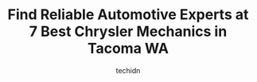 ---
layout: ampstory
image: https://images.unsplash.com/photo-1636325780109-2d154603a3a7?ixlib=rb-4.0.3&ixid=MnwxMjA3fDB8MHxwaG90by1wYWdlfHx8fGVufDB8fHx8&auto=format&fit=crop&w=640&h=853&q=80
author: techidn
featured: false
description: Searching for the finest Chrysler Mechanic in Tacoma WA, USA? Look no further than the 7 best Chrysler Mechanic in the area, where youll find a team of highly qualified professionals ready 
title: Find Reliable Automotive Experts at 7 Best Chrysler Mechanics in Tacoma WA
cover:
   title: Find Reliable Automotive Experts at 7 Best Chrysler Mechanics in Tacoma WA
   subtitle: Rickpate
   background: https://images.unsplash.com/photo-1636325780109-2d154603a3a7?ixlib=rb-4.0.3&ixid=MnwxMjA3fDB8MHxwaG90by1wYWdlfHx8fGVufDB8fHx8&auto=format&fit=crop&w=640&h=853&q=80

pages: 
 - layout: thirds
   top: <h1>#1 Meineke Car Care Center</h1>
   bottom: "<p>Very thorough inspection. Complete with full description of each item, why ,and photos. Not sure if they were just stock photos or of my actual car. I was a little shocke</p>"
   background: https://www.knot35.com/toplist/wp-content/uploads/2023/06/best-chrysler-mechanic-1-in-tacoma-wa-1685835482.jpeg
   backgroundblur: true
 - layout: thirds
   top: <h1>#2 Coopers Auto Repair Specialists</h1>
   bottom: "<p>1718 103rd St E, Tacoma, WA 98445, United States</p>"
   background: https://www.knot35.com/toplist/wp-content/uploads/2023/06/best-chrysler-mechanic-2-in-tacoma-wa-1685835482.jpeg
   cta:
      link: https://www.knot35.com/toplist/find-reliable-automotive-experts-at-7-best-chrysler-mechanics-in-tacoma-wa/
      text: Find Reliable Automotive Experts at 7 Best Chrysler Mechanics in Tacoma WA
 - layout: thirds
   top: <h1>#3 Simmons Automotive</h1>
   bottom: "<p>5601 S Proctor St, Tacoma, WA 98409, United States</p>"
   background: https://www.knot35.com/toplist/wp-content/uploads/2023/06/best-chrysler-mechanic-3-in-tacoma-wa-1685835482.jpeg
   cta:
      link: https://www.knot35.com/toplist/find-reliable-automotive-experts-at-7-best-chrysler-mechanics-in-tacoma-wa/
      text: Find Reliable Automotive Experts at 7 Best Chrysler Mechanics in Tacoma WA
 - layout: thirds
   top: <h1>#4 Courtesy Auto Service and Tire of Tacoma</h1>
   bottom: "<p>4502 S Steele St #701, Tacoma, WA 98409, United States</p>"
   background: https://images.unsplash.com/photo-1553949345-eb786bb3f7ba?ixlib=rb-4.0.3&ixid=MnwxMjA3fDB8MHxwaG90by1wYWdlfHx8fGVufDB8fHx8&auto=format&fit=crop&w=640&h=853&q=80
   cta:
      link: https://www.knot35.com/toplist/find-reliable-automotive-experts-at-7-best-chrysler-mechanics-in-tacoma-wa/
      text: Find Reliable Automotive Experts at 7 Best Chrysler Mechanics in Tacoma WA
 - layout: thirds
   top: <h1>#5 Bristows Auto Repair</h1>
   bottom: "<p>4731 S Washington St, Tacoma, WA 98409, United States</p>"
   background: https://images.unsplash.com/photo-1552083974-186346191183?ixlib=rb-4.0.3&ixid=MnwxMjA3fDB8MHxwaG90by1wYWdlfHx8fGVufDB8fHx8&auto=format&fit=crop&w=640&h=853&q=80
   cta:
      link: https://www.knot35.com/toplist/find-reliable-automotive-experts-at-7-best-chrysler-mechanics-in-tacoma-wa/
      text: Find Reliable Automotive Experts at 7 Best Chrysler Mechanics in Tacoma WA
 - layout: thirds
   top: <h1>#6 Genesis Automotive and RV Repair</h1>
   bottom: "<p>6220 S Tacoma Way, Tacoma, WA 98409, United States</p>"
   background: https://images.unsplash.com/photo-1618556658017-fd9c732d1360?ixlib=rb-4.0.3&ixid=MnwxMjA3fDB8MHxwaG90by1wYWdlfHx8fGVufDB8fHx8&auto=format&fit=crop&w=640&h=853&q=80
   cta:
      link: https://www.knot35.com/toplist/find-reliable-automotive-experts-at-7-best-chrysler-mechanics-in-tacoma-wa/
      text: Find Reliable Automotive Experts at 7 Best Chrysler Mechanics in Tacoma WA
 - layout: thirds
   top: <h1>#7 Ball Auto Sales & Service</h1>
   bottom: "<p>116 N Tacoma Ave, Tacoma, WA 98403, United States</p>"
   background: https://images.unsplash.com/photo-1549241520-425e3dfc01cb?ixlib=rb-4.0.3&ixid=MnwxMjA3fDB8MHxwaG90by1wYWdlfHx8fGVufDB8fHx8&auto=format&fit=crop&w=640&h=853&q=80
   cta:
      link: https://www.knot35.com/toplist/find-reliable-automotive-experts-at-7-best-chrysler-mechanics-in-tacoma-wa/
      text: Find Reliable Automotive Experts at 7 Best Chrysler Mechanics in Tacoma WA
 - layout: thirds
   middle: Continue reading...
   background: https://images.unsplash.com/photo-1567095761054-7a02e69e5c43?ixlib=rb-4.0.3&ixid=MnwxMjA3fDB8MHxwaG90by1wYWdlfHx8fGVufDB8fHx8&auto=format&fit=crop&w=640&h=853&q=80
   cta:
      link: https://www.knot35.com/toplist/find-reliable-automotive-experts-at-7-best-chrysler-mechanics-in-tacoma-wa/
      text: Find Reliable Automotive Experts at 7 Best Chrysler Mechanics in Tacoma WA
      
---